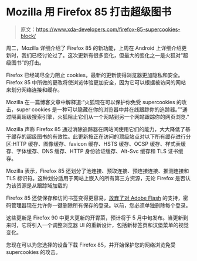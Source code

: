 # Mozilla 用 Firefox 85 打击超级图书

> 原文：<https://www.xda-developers.com/firefox-85-supercookies-block/>

周二，Mozilla 详细介绍了 Firefox 85 的新功能，上周在 Android 上详细介绍更新时，我们已经讨论过了。这次更新有很多变化，但最大的变化之一是火狐对“超级图书”的打击。

Firefox 已经竭尽全力阻止 cookies，最新的更新使得浏览器更加隐私和安全。Firefox 85 中所做的更改将使浏览体验更加安全，因为它可以根据被访问的网站来划分网络连接和缓存。

Mozilla 在一篇博客文章中解释道:“火狐现在可以保护你免受 supercookies 的攻击，super cookies 是一种可以隐藏在你的浏览器中并在线跟踪你的追踪器。”"通过隔离超级搜索引擎，火狐阻止它们从一个网站到另一个网站跟踪你的网页浏览."

Mozilla 声称 Firefox 85 通过消除追踪器在网站间使用它们的能力，大大降低了基于缓存的超级图书的有效性。此更新按正在访问的顶级站点对以下所有缓存进行分区:HTTP 缓存、图像缓存、favicon 缓存、HSTS 缓存、OCSP 缓存、样式表缓存、字体缓存、DNS 缓存、HTTP 身份验证缓存、Alt-Svc 缓存和 TLS 证书缓存。

Mozilla 表示，Firefox 85 还划分了池连接、预取连接、预连接连接、推测连接和 TLS 标识符。这种划分适用于网站上嵌入的所有第三方资源，无论 Firefox 是否认为该资源是从跟踪域加载的

Firefox 85 还使保存和访问书签变得更容易，[放弃了对 Adobe Flash](https://www.xda-developers.com/psa-adobe-flash-officially-dead/) 的支持，密码管理器现在允许你一键删除所有保存的登录。以前，您必须单独删除每个登录。

这些更新是 Firefox 90 中更大更新的开胃菜，预计将于 5 月中旬发布。当更新到来时，它将引入一个调整浏览器 UI 的重新设计，包括新标签页和汉堡菜单的视觉变化。

您现在可以为您选择的设备下载 Firefox 85，并开始保护您的网络浏览免受 supercookies 的攻击。